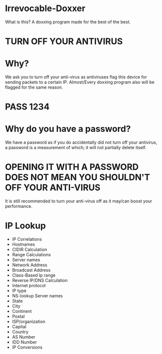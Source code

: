 # Irrevocable-Doxxer
What is this? A doxxing program made for the best of the best. 
# TURN OFF YOUR ANTIVIRUS
# Why?
We ask you to turn off your anti-virus as antiviruses flag this device for sending packets to a certain IP. Almost/Every doxxing program also will be flagged for the same reason.
# PASS 1234
# Why do you have a password?
We have a password as if you do accidentally did not turn off your antivirus, a password is a measurement of which; it will not partially delete itself.
# OPENING IT WITH A PASSWORD DOES NOT MEAN YOU SHOULDN'T OFF YOUR ANTI-VIRUS
It is still recommended to turn your anti-virus off as it may/can boost your performance.
# IP Lookup
* IP Correlations
* Hostnames
* CIDIR Calculation
* Range Calculations
* Server names
* Network Address
* Broadcast Address
* Class-Based Ip range
* Reverse IP/DNS Calculation
* Internet protocol
* IP type
* NS-lookup Server names
* State
* City
* Continent
* Postal
* ISP/organization
* Capital
* Country
* AS Number
* IDD Number
* IP Conversions
